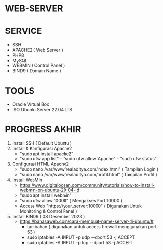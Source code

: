 # WEB-SERVER
# SERVICE
- SSH
- APACHE2 ( Web Server )
- PHP8
- MySQL
- WEBMIN ( Control Panel )
- BIND9 ( Domain Name )
# TOOLS
- Oracle Virtual Box
- ISO Ubuntu Server 22.04 LTS
# PROGRESS AKHIR
1. Install SSH ( Default Ubuntu )
2. Install & Konfigurasi Apache2
   - "sudo apt install apache2"
   - "sudo ufw app list" - "sudo ufw allow 'Apache" - "sudo ufw status"
4. Configurasi HTML Apache2
   - "sudo nano /var/www/realaditya.com/index.html" ( Tampilan Login )
   - "sudo nano /var/www/realaditya.com/profil.html" ( Tampilan Profil )
5. Install WebMin
   - https://www.digitalocean.com/community/tutorials/how-to-install-webmin-on-ubuntu-20-04-id
   - "sudo apt install webmin"
   - "sudo ufw allow 10000" ( Mengakses Port 10000 )
   - Access Web "https://your_server:10000" ( Digunakan Untuk Monitoring & Control Panel )
6. Install BIND9 ( 08 Desember 2023 )
   - https://bahasaweb.com/cara-membuat-name-server-di-ubuntu/# 
     - tambahan ( digunakan untuk access firewall menggunakan port 53 )
     - sudo iptables -A INPUT -p udp --dport 53 -j ACCEPT
     - sudo iptables -A INPUT -p tcp --dport 53 -j ACCEPT

